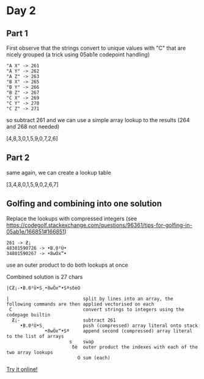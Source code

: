 # Day 2

## Part 1

First observe that the strings convert to unique values with "C" that are nicely grouped (a trick using 05ab1e codepoint handling)

```
"A X" -> 261
"A Y" -> 262
"A Z" -> 263
"B X" -> 265
"B Y" -> 266
"B Z" -> 267
"C X" -> 269
"C Y" -> 270
"C Z" -> 271
```

so subtract 261 and we can use a simple array lookup to the results (264 and 268 not needed)

[4,8,3,0,1,5,9,0,7,2,6]

## Part 2

same again, we can create a lookup table

[3,4,8,0,1,5,9,0,2,6,7]


## Golfing and combining into one solution

Replace the lookups with compressed integers (see https://codegolf.stackexchange.com/questions/96361/tips-for-golfing-in-05ab1e/166851#166851)

```
261 -> Ƶ¡
48301590726 -> •B.0²Ù•
34801590267 -> •8wÖx“•
```

use an outer product to do both lookups at once

Combined solution is 27 chars

`|CƵ¡-•B.0²Ù•S¸•8wÖx“•SªsδèO`

```
|                           split by lines into an array, the following commands are then applied vectorised on each
 C                          convert strings to integers using the codepage builtin
  Ƶ¡-                       subtract 261
     •B.0²Ù•S¸              push (compressed) array literal onto stack
              •8wÖx“•Sª     append second (compressed) array literal to the list of arrays
                       s    swap
                        δè  outer product the indexes with each of the two array lookups
                          O sum (each)
```

[Try it online!](https://tio.run/##hVo7jiVFEPQ5xV4AhIlbmQfAwKksDyQMLIw1wMDYUyAh4YCFMBFI2DMSJofYiwyzM/O6Mj41GL07773u@uQnMjKqv3375VfffP3w8EP@89fdLx@/f/drfPLp3R/3Pz3@9cXd34//fvbd/Y/fv3/389MXv7/998/73z5/eMg366MP13gzn654/Pt2jaf/5/Xbh@t2f5rv4xqrXp7/8H21e8r@jnPOp7HzZS23scf1ua65b2t5nreu527X8731cl/BenisuH6/XXstA9aznu7F9RbYCfex2lgL7Nf3FS/r7OPufd38U@2Zgt8S7DLBbs97rjZvXd9tG90@T1rjvHyWzb/dh7d1xvVcvXwuiROdY4HNcM9F8fMcj93v0eKObYpxWpePQ/zR78fY7nbm5@N6bja7zis@dgzOFn8457bjjqEd0z2WJ6wzmv37M8@fuz@6/9APQXkVbR9q73m0b7cNPz/IRmjnbhPEiLz20NeJe8iWMzw@xlqB/xVj6vBct22ZvZ9wc5p1FvhyXPmx2vjoK4xNzt/VYmHbJ8QmC@bo8TMELxC/BuCI89UUeyTFJPp/xyXOg5gaDW@633u@BWDfNGP23GVMx3F3nFXLkzIxusQ2mgsO1/e4HG/R7BmA89Ww7YSXHN/dbkX1rc87W7wsu7do@w/AfdzjxpsJPkI7Tqn7IdhYza@K00Nq/q7xYeIuaa3Z5krrT65nE3KEfd1rtuYq1hf1w44Nro09NjdGIIfSGrHM2vT37gvkHCXcLYErYe5z3gXUn4K97DF2XUI/lOR0Qk0sqZdJNWTHXhFX6djBdun3KDcLypWE@jgt9g9j6wC@xTFcMs@AeqA24hgPqv3MezEeq3G1afB6So3BmCnC3aJaWjRmAT/n/Q/D5ZQjzit@kmqXw8Zsz2ssLsg7xO0iO2GtRBvgd/xbEscK2vswPL3vE3ucshioNbaEe3Tu0H2BtRs5K@LfOnCEknnTxtkEfj6oN2PeGpRPzLvywNETeA/3d0U4jf3eoJhH3jMpXhA/e84E7ScAxydxvUXYuAC33P4TeNE0/L7HC/YYmH8l2IU5vLE6XnkmqKdOsPeZSw6I80n1SrWElHkQ45WPlHDUkNjHvFRe7/aL/U0QVw/gX3WIU8bYzZeCeMSwWL@kH/Q1Wnmq532Y/0l6jxvD8wDes96nvUDB3jWPu/2Q87GGcur54xUtwvXY3QZ54J2ul3A6j7NbWPssyv9pMTepZ0T/lfiDcYv1Le4zsEdgX5bpLRfpaY43qpbldbGSnjxazvtcVaxWHXJKn9dtH6I9leBOmh5Y8WCZ3DjX/CS@hdhdpGfUIX5K9jNAg@Je2NffbuNBfDkhbpbVYli/Y@zs2gdzEOXy6@p7hmgMZWrglHtZ83OYyvUhRUcrwN3ec2qdYl2hXmrnMtonczbVmgb0fU4v9bpekpbNOBOEd@hD1rnK9JQl9QO5ntOFivqnZfhIj4vXOOc8aMkFONfXF6B7n2pTmZ65SJthbbPAdiFcRC/eM/P1FE25hCeyHzB2ivqtBdqW46phNINBORWmn1PuOq2dGEOD4lfztgxPLdLQOBZVh02DlapXosY/DAfDmF7mzGXrlyfN0/VkiGNlz4SwHhVpK4hDcdAHOre74RJjN/PdMP1ZgnbptdQ0vWGSFjfoHAoxswzeaO/tuOigns7pUHhmU1Z7TsPVON@6Rpyg0y3RwFjLRt6m54iOT@B5mMZZWv227LltUN/V@zDl96rBhsRmEQ5oT497xnx1vSFrkz7GkKd0Hqt4M6GPDYuH3WdFuubuZ4P4YDRNrGvhWGt9zJ/OAhC/@GzDaTzV@lzkLMpBuiZbVotQfr7sOY7iqOuxVLtEfl9GK5@i//pzuzLn6WX6KdTbfcxNyc086juq@eJZk693vBdf@zmW9b2FJLurDofvIyhfR07O@nrI@VfP3bNm9lqc97rCfQ2eDRXl@KK@hs8nlslF1sG1dqc534yD5hOivZU5P13mPBLfkRjyngnXuCU8Xm2N44bEZh37Dj7PCtEe5/9oPXXwx5S41DFVn83Du0RpOCjrLu79n/HKGf8JO046Qtcc4pV3dsZBV8T6WTbekt4PUU1hEi@aUm9SzuW41yvyhztbLam32jMuo2ky7@m5u8w5h4tr7duG6d0HYUbQGV@ShurGQ116cyncW/0H "05AB1E – Try It Online")
